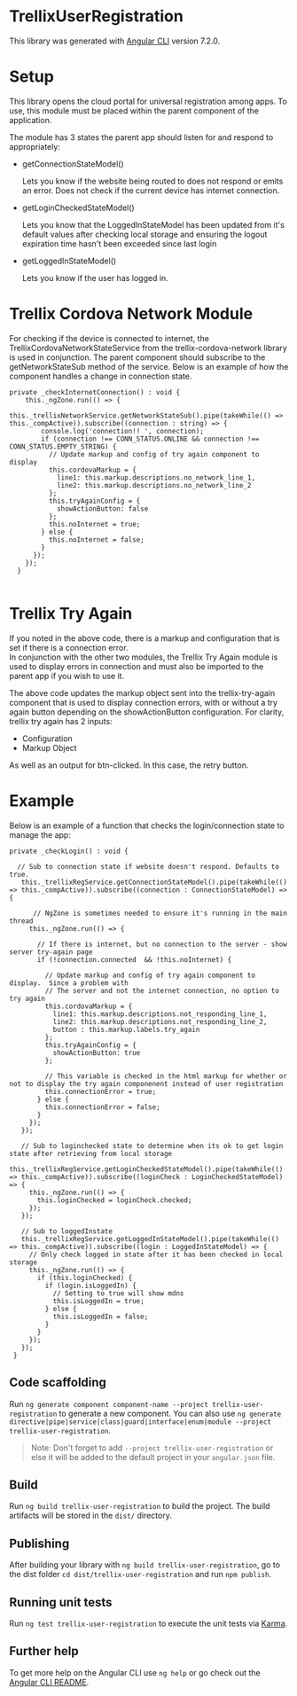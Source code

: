# TrellixUserRegistration

This library was generated with [Angular CLI](https://github.com/angular/angular-cli) version 7.2.0.

# Setup

This library opens the cloud portal for universal registration among apps.  To use, this module must be placed within the parent component of the application.

The module has 3 states the parent app should listen for and respond to appropriately:

- getConnectionStateModel()
  
  Lets you know if the website being routed to does not respond or emits an error.  Does not check if the current device has internet connection.

- getLoginCheckedStateModel()

  Lets you know that the LoggedInStateModel has been updated from it's default values after checking local storage and ensuring the logout expiration time hasn't been exceeded since last login

- getLoggedInStateModel()

  Lets you know if the user has logged in.
 
 # Trellix Cordova Network Module
 
For checking if the device is connected to internet, the TrellixCordovaNetworkStateService from the trellix-cordova-network library is used in conjunction.  The parent component should subscribe to the getNetworkStateSub method of the service. Below is an example of how the component handles a change in connection state.

```
private _checkInternetConnection() : void {
    this._ngZone.run(() => {
      this._trellixNetworkService.getNetworkStateSub().pipe(takeWhile(() => this._compActive)).subscribe((connection : string) => {
        console.log('connection!! ', connection);
        if (connection !== CONN_STATUS.ONLINE && connection !== CONN_STATUS.EMPTY_STRING) {
          // Update markup and config of try again component to display
          this.cordovaMarkup = {
            line1: this.markup.descriptions.no_network_line_1,
            line2: this.markup.descriptions.no_network_line_2
          };
          this.tryAgainConfig = {
            showActionButton: false
          };
          this.noInternet = true;
        } else {
          this.noInternet = false;
        }
      });
    });
  }
  
  ```

# Trellix Try Again

If you noted in the above code, there is a markup and configuration that is set if there is a connection error.  
In conjunction with the other two modules, the Trellix Try Again module is used to display errors in connection and must also be imported to the parent app if you wish to use it.

The above code updates the markup object sent into the trellix-try-again component that is used to display connection errors, with or without a try again button depending on the showActionButton configuration.  For clarity, trellix try again has 2 inputs:

- Configuration
- Markup Object

As well as an output for btn-clicked.  In this case, the retry button.
 
 # Example
 
 Below is an example of a function that checks the login/connection state to manage the app:
 
 ```
private _checkLogin() : void {
   
   // Sub to connection state if website doesn't respond. Defaults to true.  
    this._trellixRegService.getConnectionStateModel().pipe(takeWhile(() => this._compActive)).subscribe((connection : ConnectionStateModel) => {
       
       // NgZone is sometimes needed to ensure it's running in the main thread
      this._ngZone.run(() => {
        
        // If there is internet, but no connection to the server - show server try-again page
        if (!connection.connected  && !this.noInternet) {
          
          // Update markup and config of try again component to display.  Since a problem with
          // The server and not the internet connection, no option to try again
          this.cordovaMarkup = {
            line1: this.markup.descriptions.not_responding_line_1,
            line2: this.markup.descriptions.not_responding_line_2,
            button : this.markup.labels.try_again
          };
          this.tryAgainConfig = {
            showActionButton: true
          };
          
          // This variable is checked in the html markup for whether or not to display the try again componenent instead of user registration
          this.connectionError = true;
        } else {
          this.connectionError = false;
        }
      });
    });

    // Sub to loginchecked state to determine when its ok to get login state after retrieving from local storage
    this._trellixRegService.getLoginCheckedStateModel().pipe(takeWhile(() => this._compActive)).subscribe((loginCheck : LoginCheckedStateModel) => {
      this._ngZone.run(() => {
        this.loginChecked = loginCheck.checked;
      });
    });

    // Sub to loggedInstate
    this._trellixRegService.getLoggedInStateModel().pipe(takeWhile(() => this._compActive)).subscribe((login : LoggedInStateModel) => {
      // Only check logged in state after it has been checked in local storage
      this._ngZone.run(() => {
        if (this.loginChecked) {
          if (login.isLoggedIn) {
            // Setting to true will show mdns
            this.isLoggedIn = true;
          } else {
            this.isLoggedIn = false;
          }
        }
      });
    });
  }
```

## Code scaffolding

Run `ng generate component component-name --project trellix-user-registration` to generate a new component. You can also use `ng generate directive|pipe|service|class|guard|interface|enum|module --project trellix-user-registration`.
> Note: Don't forget to add `--project trellix-user-registration` or else it will be added to the default project in your `angular.json` file. 

## Build

Run `ng build trellix-user-registration` to build the project. The build artifacts will be stored in the `dist/` directory.

## Publishing

After building your library with `ng build trellix-user-registration`, go to the dist folder `cd dist/trellix-user-registration` and run `npm publish`.

## Running unit tests

Run `ng test trellix-user-registration` to execute the unit tests via [Karma](https://karma-runner.github.io).

## Further help

To get more help on the Angular CLI use `ng help` or go check out the [Angular CLI README](https://github.com/angular/angular-cli/blob/master/README.md).
